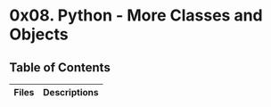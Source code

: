 # 0x08. Python - More Classes and Objects

## Table of Contents

Files | Descriptions
----- | ------------

